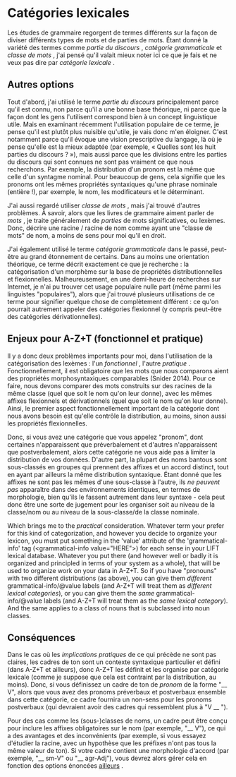 # Catégories lexicales

Les études de grammaire regorgent de termes différents sur la façon de diviser différents types de mots et de parties de mots. Étant donné la variété des termes comme *partie du discours* , *catégorie grammaticale* et *classe de mots* , j'ai pensé qu'il valait mieux noter ici ce que je fais et ne veux pas dire par *catégorie lexicale* .

## Autres options

Tout d'abord, j'ai utilisé le terme *partie du discours* principalement parce qu'il est connu, non parce qu'il a une bonne base théorique, ni parce que la façon dont les gens l'utilisent correspond bien à un concept linguistique utile. Mais en examinant récemment l'utilisation populaire de ce terme, je pense qu'il est plutôt plus nuisible qu'utile, je vais donc m'en éloigner. C'est notamment parce qu'il évoque une vision prescriptive du langage, là où je pense qu'elle est la mieux adaptée (par exemple, « Quelles sont les huit parties du discours ? »), mais aussi parce que les divisions entre les parties du discours qui sont connues ne sont pas vraiment ce que nous recherchons. Par exemple, la distribution d'un pronom est la même que celle d'un syntagme nominal. Pour beaucoup de gens, cela signifie que les pronoms ont les mêmes propriétés syntaxiques qu'une phrase nominale (entière !), par exemple, le nom, les modificateurs et le déterminant.

J'ai aussi regardé utiliser *classe de mots* , mais j'ai trouvé d'autres problèmes. À savoir, alors que les livres de grammaire aiment parler de *mots* , je traite généralement de *parties* de mots significatives, ou lexèmes. Donc, décrire une racine / racine de nom comme ayant une "classe de mots" de nom, a moins de sens pour moi qu'il en droit.

J'ai également utilisé le terme *catégorie grammaticale* dans le passé, peut-être au grand étonnement de certains. Dans au moins une orientation théorique, ce terme décrit exactement ce que je recherche : la catégorisation d'un morphème sur la base de propriétés distributionnelles et flexionnelles. Malheureusement, en une demi-heure de recherches sur Internet, je n'ai pu trouver cet usage populaire nulle part (même parmi les linguistes "populaires"), alors que j'ai trouvé plusieurs utilisations de ce terme pour signifier quelque chose de complètement différent : ce qu'on pourrait autrement appeler des catégories flexionnel (y compris peut-être des catégories dérivationnelles).

## Enjeux pour A-Z+T (fonctionnel et pratique)

Il y a donc deux problèmes importants pour moi, dans l'utilisation de la catégorisation des lexèmes : l'un *fonctionnel* , l'autre *pratique* . Fonctionnellement, il est obligatoire que les mots que nous comparons aient des propriétés morphosyntaxiques comparables (Snider 2014). Pour ce faire, nous devons comparer des mots construits sur des racines de la même classe (quel que soit le nom qu'on leur donne), avec les mêmes affixes flexionnels et dérivationnels (quel que soit le nom qu'on leur donne). Ainsi, le premier aspect fonctionnellement important de la catégorie dont nous avons besoin est qu'elle contrôle la distribution, au moins, sinon aussi les propriétés flexionnelles.

Donc, si vous avez une catégorie que vous appelez "pronom", dont certaines n'apparaissent que préverbalement et d'autres n'apparaissent que postverbalement, alors cette catégorie ne vous aide pas à limiter la distribution de vos données. D'autre part, la plupart des noms bantous sont sous-classés en groupes qui prennent des affixes et un accord distinct, tout en ayant par ailleurs la même distribution syntaxique. Étant donné que les affixes ne sont pas les mêmes d'une sous-classe à l'autre, ils *ne peuvent pas* apparaître dans des environnements identiques, en termes de morphologie, bien qu'ils le fassent autrement dans leur syntaxe - cela peut donc être une sorte de jugement pour les organiser soit au niveau de la classe/nom ou au niveau de la sous-classe/de la classe nominale.

Which brings me to the *practical* consideration. Whatever term your prefer for this kind of categorization, and however you decide to organize your lexicon, you must put something in the 'value' attribute of the 'grammatical-info' tag (&lt;grammatical-info value="HERE"&gt;) for each sense in your LIFT lexical database. Whatever you put there (and however well or badly it is organized and principled in terms of your system as a whole), that will be used to organize work on your data in A-Z+T. So if you have "pronouns" with two different distributions (as above), you can give them *different* grammatical-info/@value labels (and A-Z+T will treat them as *different lexical categories*), or you can give them the *same* grammatical-info/@value labels (and A-Z+T will treat them as the *same lexical category*). And the same applies to a class of nouns that is subclassed into noun classes.

## Conséquences

Dans le cas où les *implications pratiques* de ce qui précède ne sont pas claires, les cadres de ton sont un contexte syntaxique particulier et défini (dans A-Z+T et ailleurs), donc A-Z+T les définit et les organise par catégorie lexicale (comme je suppose que cela est contraint par la distribution, au moins). Donc, si vous définissez un cadre de ton de *pronom* de la forme "__ V", alors que vous avez des pronoms préverbaux et postverbaux ensemble dans cette catégorie, ce cadre fournira un non-sens pour les pronoms postverbaux (qui devraient avoir des cadres qui ressemblent plus à "V __ ").

Pour des cas comme les (sous-)classes de noms, un cadre peut être conçu pour inclure les affixes obligatoires sur le nom (par exemple, "__ V"), ce qui a des avantages et des inconvénients (par exemple, si vous essayez d'étudier la racine, avec un hypothèse que les préfixes n'ont pas tous la même valeur de ton). Si votre cadre contient une morphologie d'accord (par exemple, "__ sm-V" ou "__ agr-Adj"), vous devrez alors gérer cela en fonction des options énoncées [ailleurs](USAGE.md#tone-frames) .
